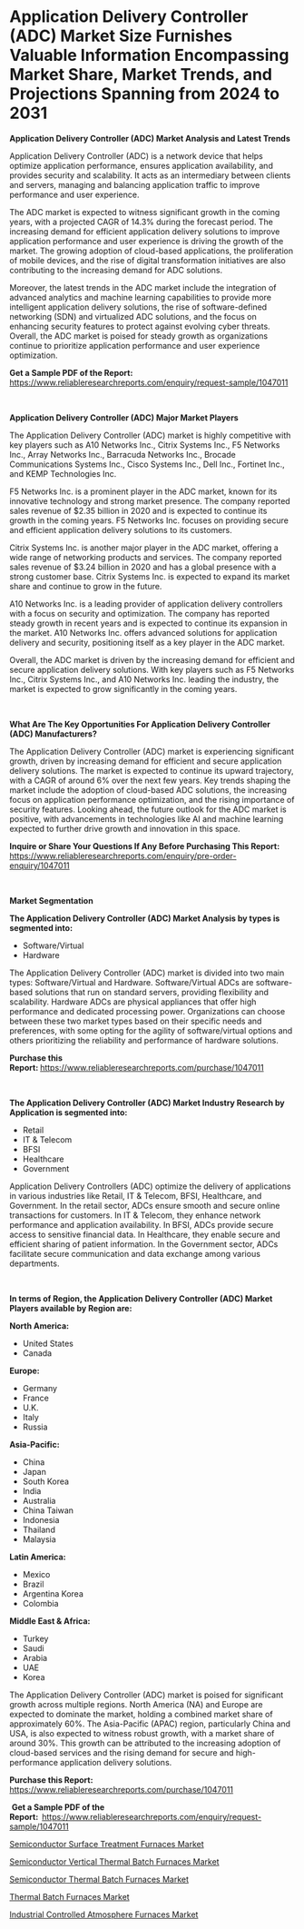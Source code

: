 <p><h1>Application Delivery Controller (ADC) Market Size Furnishes Valuable Information Encompassing Market Share, Market Trends, and Projections Spanning from 2024 to 2031</h1></p><p><strong>Application Delivery Controller (ADC) Market Analysis and Latest Trends</strong></p>
<p><p>Application Delivery Controller (ADC) is a network device that helps optimize application performance, ensures application availability, and provides security and scalability. It acts as an intermediary between clients and servers, managing and balancing application traffic to improve performance and user experience.</p><p>The ADC market is expected to witness significant growth in the coming years, with a projected CAGR of 14.3% during the forecast period. The increasing demand for efficient application delivery solutions to improve application performance and user experience is driving the growth of the market. The growing adoption of cloud-based applications, the proliferation of mobile devices, and the rise of digital transformation initiatives are also contributing to the increasing demand for ADC solutions.</p><p>Moreover, the latest trends in the ADC market include the integration of advanced analytics and machine learning capabilities to provide more intelligent application delivery solutions, the rise of software-defined networking (SDN) and virtualized ADC solutions, and the focus on enhancing security features to protect against evolving cyber threats. Overall, the ADC market is poised for steady growth as organizations continue to prioritize application performance and user experience optimization.</p></p>
<p><strong>Get a Sample PDF of the Report:&nbsp;</strong> <a href="https://www.reliableresearchreports.com/enquiry/request-sample/1047011">https://www.reliableresearchreports.com/enquiry/request-sample/1047011</a></p>
<p>&nbsp;</p>
<p><strong>Application Delivery Controller (ADC) Major Market Players</strong></p>
<p><p>The Application Delivery Controller (ADC) market is highly competitive with key players such as A10 Networks Inc., Citrix Systems Inc., F5 Networks Inc., Array Networks Inc., Barracuda Networks Inc., Brocade Communications Systems Inc., Cisco Systems Inc., Dell Inc., Fortinet Inc., and KEMP Technologies Inc.</p><p>F5 Networks Inc. is a prominent player in the ADC market, known for its innovative technology and strong market presence. The company reported sales revenue of $2.35 billion in 2020 and is expected to continue its growth in the coming years. F5 Networks Inc. focuses on providing secure and efficient application delivery solutions to its customers.</p><p>Citrix Systems Inc. is another major player in the ADC market, offering a wide range of networking products and services. The company reported sales revenue of $3.24 billion in 2020 and has a global presence with a strong customer base. Citrix Systems Inc. is expected to expand its market share and continue to grow in the future.</p><p>A10 Networks Inc. is a leading provider of application delivery controllers with a focus on security and optimization. The company has reported steady growth in recent years and is expected to continue its expansion in the market. A10 Networks Inc. offers advanced solutions for application delivery and security, positioning itself as a key player in the ADC market.</p><p>Overall, the ADC market is driven by the increasing demand for efficient and secure application delivery solutions. With key players such as F5 Networks Inc., Citrix Systems Inc., and A10 Networks Inc. leading the industry, the market is expected to grow significantly in the coming years.</p></p>
<p>&nbsp;</p>
<p><strong>What Are The Key Opportunities For Application Delivery Controller (ADC) Manufacturers?</strong></p>
<p><p>The Application Delivery Controller (ADC) market is experiencing significant growth, driven by increasing demand for efficient and secure application delivery solutions. The market is expected to continue its upward trajectory, with a CAGR of around 6% over the next few years. Key trends shaping the market include the adoption of cloud-based ADC solutions, the increasing focus on application performance optimization, and the rising importance of security features. Looking ahead, the future outlook for the ADC market is positive, with advancements in technologies like AI and machine learning expected to further drive growth and innovation in this space.</p></p>
<p><strong>Inquire or Share Your Questions If Any Before Purchasing This Report:</strong> <a href="https://www.reliableresearchreports.com/enquiry/pre-order-enquiry/1047011">https://www.reliableresearchreports.com/enquiry/pre-order-enquiry/1047011</a></p>
<p>&nbsp;</p>
<p><strong>Market Segmentation</strong></p>
<p><strong>The Application Delivery Controller (ADC) Market Analysis by types is segmented into:</strong></p>
<p><ul><li>Software/Virtual</li><li>Hardware</li></ul></p>
<p><p>The Application Delivery Controller (ADC) market is divided into two main types: Software/Virtual and Hardware. Software/Virtual ADCs are software-based solutions that run on standard servers, providing flexibility and scalability. Hardware ADCs are physical appliances that offer high performance and dedicated processing power. Organizations can choose between these two market types based on their specific needs and preferences, with some opting for the agility of software/virtual options and others prioritizing the reliability and performance of hardware solutions.</p></p>
<p><strong>Purchase this Report:&nbsp;</strong><a href="https://www.reliableresearchreports.com/purchase/1047011">https://www.reliableresearchreports.com/purchase/1047011</a></p>
<p>&nbsp;</p>
<p><strong>The Application Delivery Controller (ADC) Market Industry Research by Application is segmented into:</strong></p>
<p><ul><li>Retail</li><li>IT & Telecom</li><li>BFSI</li><li>Healthcare</li><li>Government</li></ul></p>
<p><p>Application Delivery Controllers (ADC) optimize the delivery of applications in various industries like Retail, IT & Telecom, BFSI, Healthcare, and Government. In the retail sector, ADCs ensure smooth and secure online transactions for customers. In IT & Telecom, they enhance network performance and application availability. In BFSI, ADCs provide secure access to sensitive financial data. In Healthcare, they enable secure and efficient sharing of patient information. In the Government sector, ADCs facilitate secure communication and data exchange among various departments.</p></p>
<p>&nbsp;</p>
<p><strong>In terms of Region, the Application Delivery Controller (ADC) Market Players available by Region are:</strong></p>
<p>
    <p> <strong> North America: </strong>
        <ul>
            <li>United States</li>
            <li>Canada</li>
        </ul>
        </p> 
    <p> <strong> Europe: </strong>
        <ul>
            <li>Germany</li>
            <li>France</li>
            <li>U.K.</li>
            <li>Italy</li>
            <li>Russia</li>
        </ul>
        </p> 
    <p> <strong> Asia-Pacific: </strong>
        <ul>
            <li>China</li>
            <li>Japan</li>
            <li>South Korea</li>
            <li>India</li>
            <li>Australia</li>
            <li>China Taiwan</li>
            <li>Indonesia</li>
            <li>Thailand</li>
            <li>Malaysia</li>
        </ul>
        </p> 
    <p> <strong> Latin America: </strong>
        <ul>
            <li>Mexico</li>
            <li>Brazil</li>
            <li>Argentina Korea</li>
            <li>Colombia</li>
        </ul>
        </p> 
    <p> <strong> Middle East & Africa: </strong>
        <ul>
            <li>Turkey</li>
            <li>Saudi</li>
            <li>Arabia</li>
            <li>UAE</li>
            <li>Korea</li>
        </ul>
    </p>
    </p>
<p><p>The Application Delivery Controller (ADC) market is poised for significant growth across multiple regions. North America (NA) and Europe are expected to dominate the market, holding a combined market share of approximately 60%. The Asia-Pacific (APAC) region, particularly China and USA, is also expected to witness robust growth, with a market share of around 30%. This growth can be attributed to the increasing adoption of cloud-based services and the rising demand for secure and high-performance application delivery solutions.</p></p>
<p><strong>Purchase this Report: </strong><a href="https://www.reliableresearchreports.com/purchase/1047011">https://www.reliableresearchreports.com/purchase/1047011</a></p>
<p>&nbsp;<strong>Get a Sample PDF of the Report:&nbsp;&nbsp;</strong><a href="https://www.reliableresearchreports.com/enquiry/request-sample/1047011">https://www.reliableresearchreports.com/enquiry/request-sample/1047011</a></p>
<p><strong></strong></p>
<p><p><a href="https://medium.com/p/524581ce7614/edit">Semiconductor Surface Treatment Furnaces Market</a></p><p><a href="https://medium.com/p/3eff8886ada5/edit">Semiconductor Vertical Thermal Batch Furnaces Market</a></p><p><a href="https://medium.com/p/cd3adb18020c/edit">Semiconductor Thermal Batch Furnaces Market</a></p><p><a href="https://medium.com/p/2950aabd69e7/edit">Thermal Batch Furnaces Market</a></p><p><a href="https://medium.com/p/a5d9b73b688e/edit">Industrial Controlled Atmosphere Furnaces Market</a></p></p>